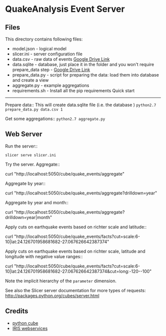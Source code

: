 QuakeAnalysis Event Server
==============================

Files
-----

This directory contains following files:
*   model.json      - logical model
*   slicer.ini      - server configuration file
*   data.csv        - raw data of events [Google Drive Link](https://drive.google.com/open?id=0B7MJnptUCNQPZGZzQzBQUURSYVE)
*   data.sqlite     - database, just place it in the folder and you won't require prepare_data step 
                    - [Google Drive Link](https://drive.google.com/open?id=0B7MJnptUCNQPQl8zLTU2VE51cjg)
*   prepare_data.py - script for preparing the data: load them into database and create a view
*   aggregate.py    - example aggregations
*   requirements.sh - Install all the pip requirements 
Quick start
-----------

Prepare data::
This will create data.sqlite file (i.e. the database )
`
    python2.7 prepare_data.py data.csv 1
`   

Get some aggregations::
`
    python2.7 aggregate.py
`

Web Server
-------------

Run the server::

    slicer serve slicer.ini
    
Try the server. Aggregate::

  curl "http://localhost:5050/cube/quake_events/aggregate"
    
Aggregate by year::

  curl "http://localhost:5050/cube/quake_events/aggregate?drilldown=year"

Aggregate by year and month::

  curl "http://localhost:5050/cube/quake_events/aggregate?drilldown=year|month"

Apply cuts on earthquake events based on richter scale and latitude::

  curl "http://localhost:5050/cube/quake_events/facts?cut=scale:6-10|lat:24.126701958681682-27.067626642387374"

Apply cuts on earthquake events based on richter scale, latitude and longitude with negative value ranges::

  curl "http://localhost:5050/cube/quake_events/facts?cut=scale:6-10|lat:24.126701958681682-27.067626642387374&cut=long:\-120-\-100"

Note the implicit hierarchy of the `parameter` dimension.

See also the Slicer server documentation for more types of requests:
http://packages.python.org/cubes/server.html

Credits
-------

- [python cube](http://cubes.databrewery.org/)
- [IRIS webservices](http://service.iris.edu/)


